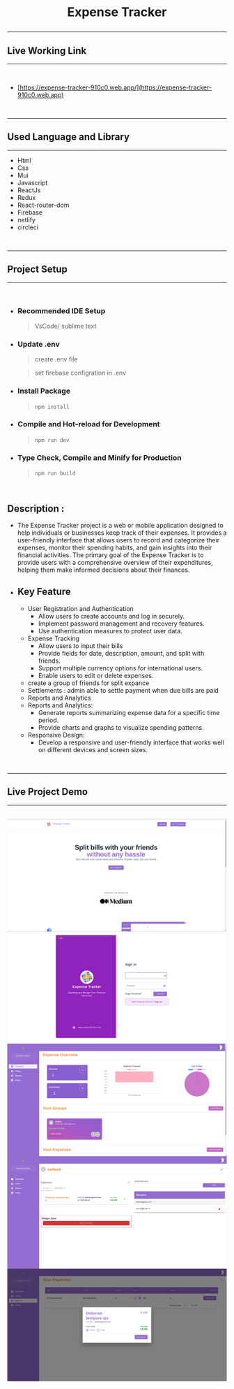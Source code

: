# <p align="center">Expense Tracker</p>

---

## Live Working Link

---

<br />

- [https://expense-tracker-910c0.web.app/](https://expense-tracker-910c0.web.app)

<br />

---

## Used Language and Library

---

- Html
- Css
- Mui
- Javascript
- ReactJs
- Redux
- React-router-dom
- Firebase
- netlify
- circleci

<br />

---

## Project Setup

---

<br />

- ### **Recommended IDE Setup**

  > VsCode/ sublime text

- ### **Update .env**

  > create .env file

  > set firebase configration in .env

- ### **Install Package**

  > `npm install`

- ### **Compile and Hot-reload for Development**

  > `npm run dev`

- ### **Type Check, Compile and Minify for Production**

  > `npm run build`

<br />

## Description :

- The Expense Tracker project is a web or mobile application designed to help individuals or businesses keep track of their expenses. It provides a user-friendly interface that allows users to record and categorize their expenses, monitor their spending habits, and gain insights into their financial activities. The primary goal of the Expense Tracker is to provide users with a comprehensive overview of their expenditures, helping them make informed decisions about their finances.

- ## **Key Feature**

  - User Registration and Authentication
    - Allow users to create accounts and log in securely.
    - Implement password management and recovery features.
    - Use authentication measures to protect user data.
  - Expense Tracking
    - Allow users to input their bills
    - Provide fields for date, description, amount, and split with friends.
    - Support multiple currency options for international users.
    - Enable users to edit or delete expenses.
  - create a group of friends for split expance
  - Settlements : admin able to settle payment when due bills are paid
  <!-- - History : History of old bills -->
  - Reports and Analytics
  - Reports and Analytics:
    - Generate reports summarizing expense data for a specific time period.
    - Provide charts and graphs to visualize spending patterns.
  - Responsive Design:
    - Develop a responsive and user-friendly interface that works well on different devices and screen sizes.

<!-- **Note** : Project Feature are derived based on Project Requirement it may be vary with development requirement. -->

<br />

---

## Live Project Demo

---

<br />

<img src="./src/assets/readmeImg/landingPage.png" align="center"/>
<img src="./src/assets/readmeImg/LoginPage.png" align="center"/>
<img src="./src/assets/readmeImg/Dashboard.png" align="center"/>
<img src="./src/assets/readmeImg/groupPage.png" align="center"/>
<img src="./src/assets/readmeImg/expensePage.png" align="center"/>
